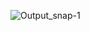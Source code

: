 ![Output_snap-1](https://github.com/gnanesh-16/Todo-List/assets/98212179/8f89ed9a-46ac-4d25-9e30-87d6e58482d5)
